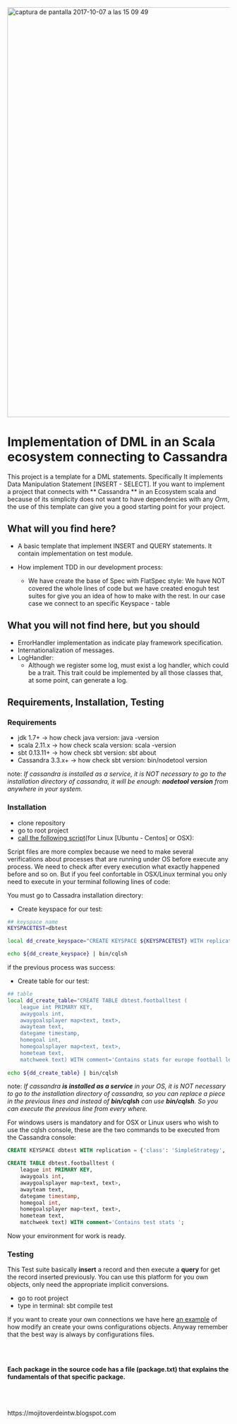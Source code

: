 <img width="928" alt="captura de pantalla 2017-10-07 a las 15 09 49" src="https://user-images.githubusercontent.com/8100363/31313078-665da9a6-abcf-11e7-9266-932880ea6ed2.png">


# Implementation of DML in an Scala ecosystem connecting to Cassandra #

This project is a template for a DML statements. Specifically It implements Data Manipulation Statement \[INSERT - SELECT]. If you want to implement a project that connects with ** Cassandra ** in an Ecosystem scala and because of its simplicity does not want to have dependencies with any *Orm*, the use of this template can give you a good starting point for your project.

## What will you find here? ##

* A basic template that implement INSERT and QUERY statements. It contain implementation on test module.
    
* How implement TDD in our development process:
    * We have create the base of Spec with FlatSpec style: We have NOT covered the whole lines of code but we have created enoguh test suites for give you an idea of how to make with the rest. In our case case we connect to an specific Keyspace - table  
    
## What you will not find here, but you should ##

* ErrorHandler implementation as indicate play framework specification. 
* Internationalization of messages.
* LogHandler: 
    * Although we register some log, must exist a log handler, which could be a trait. This trait could be implemented by all those classes that, at some point, can generate a log.
   
## Requirements, Installation, Testing ##

### Requirements ###

* jdk 1.7+ -> how check java version: java -version
* scala 2.11.x -> how check scala version: scala -version
* sbt 0.13.11+ -> how check sbt version: sbt about
* Cassandra 3.3.x+ -> how check sbt version: bin/nodetool version 

note: *If cassandra is installed as a service, it is NOT necessary to go to the installation directory of cassandra, it will be enough: **nodetool version** from anywhere in your system.*

### Installation ###

* clone repository
* go to root project
* [call the following script](https://github.com/ldipotetjob/scalacassandra/blob/master/scripts/initializingkeyspace.sh)(for Linux \[Ubuntu - Centos] or OSX):

Script files are more complex because we need to make several verifications about processes that are running under OS before execute any process. We need to check after every execution what exactly happened before and so on. But if you feel confortable in OSX/Linux terminal you only need to execute in your terminal following lines of code: 

You must go to Cassadra installation directory: 

* Create keyspace for our test:

```bash
## keyspace name
KEYSPACETEST=dbtest 

local dd_create_keyspace="CREATE KEYSPACE ${KEYSPACETEST} WITH replication = {'class': 'SimpleStrategy', 'replication_factor' : 1};" 

echo ${dd_create_keyspace} | bin/cqlsh
```

if the previous process was success:

* Create table for our test:

```bash
## table 
local dd_create_table="CREATE TABLE dbtest.footballtest (
    league int PRIMARY KEY,
    awaygoals int,
    awaygoalsplayer map<text, text>,
    awayteam text,
    dategame timestamp,
    homegoal int,
    homegoalsplayer map<text, text>,
    hometeam text,
    matchweek text) WITH comment='Contains stats for europe football leagues';"
    
echo ${dd_create_table} | bin/cqlsh    
```
note: *If cassandra **is installed as a service** in your OS, it is NOT necessary to go to the installation directory of cassandra, so you can replace a piece in the previous lines and instead of **bin/cqlsh** can use **bin/cqlsh**. So you can execute the previous line from every where.*

For windows users is mandatory and for OSX or Linux users who wish to use the cqlsh console, these are the two commands to be executed from the Cassandra console:

```sql
CREATE KEYSPACE dbtest WITH replication = {'class': 'SimpleStrategy', 'replication_factor' : 1};

CREATE TABLE dbtest.footballtest (
    league int PRIMARY KEY,
    awaygoals int,
    awaygoalsplayer map<text, text>,
    awayteam text,
    dategame timestamp,
    homegoal int,
    homegoalsplayer map<text, text>,
    hometeam text,
    matchweek text) WITH comment='Contains test stats ';
```
Now your environment for work is ready.

### Testing ###

This Test suite basically **insert** a record and then execute a **query** for get the record inserted previously. You can use this platform for you own objects, only need the appropriate implicit conversions.

* go to root project
* type in terminal: sbt compile test

If you want to create your own connections we have here [an example](https://github.com/ldipotetjob/scalacassandra/blob/develop/modules/cassandra/src/main/scala/com/ldg/dbconnection/RecipesConnection.scala) of how modify an create your owns configurations objects. Anyway remember that the best way is always by configurations files.

<br>
<br>

**Each package in the source code has a file (package.txt) that explains the fundamentals of that specific package.**  

<br>
<br>
<br>
https://mojitoverdeintw.blogspot.com 
